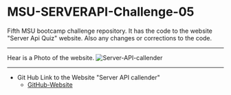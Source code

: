 # MSU-SERVERAPI-Challenge-05
Fifth MSU bootcamp challenge repository. It has the code to the website "Server Api Quiz" website. Also any changes or corrections to the code.
*** 
Hear is a Photo of the website.
![Server-API-callender]()
***
* Git Hub Link to the Website "Server API callender"
    * [GitHub-Website](https://gagehamel.github.io/MSU-SeverAPI-05-Challenge/ "Sever-api-callender")